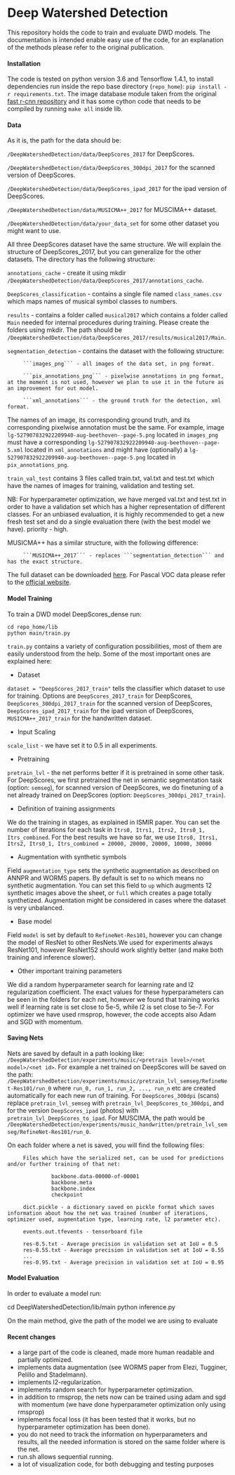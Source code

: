# Deep Watershed Detection
This repository holds the code to train and evaluate DWD models.
The documentation is intended enable easy use of the code, for an explanation of the
methods please refer to the original publication.

#### Installation
The code is tested on python version 3.6 and Tensorflow 1.4.1, to install dependencies run inside the repo base directory (`repo_home`):
`pip install -r requirements.txt`. The image database module taken from the original [fast r-cnn repository](https://github.com/rbgirshick/fast-rcnn) and it has some cython code that needs to be compiled by running `make all` inside lib.

#### Data
As it is, the path for the data should be:

```/DeepWatershedDetection/data/DeepScores_2017``` for DeepScores.

```/DeepWatershedDetection/data/DeepScores_300dpi_2017``` for the scanned version of DeepScores.

```/DeepWatershedDetection/data/DeepScores_ipad_2017``` for the ipad version of DeepScores.

```/DeepWatershedDetection/data/MUSICMA++_2017``` for MUSCIMA++ dataset.

```/DeepWatershedDetection/data/your_data_set``` for some other dataset you might want to use.

All three DeepScores dataset have the same structure. We will explain the structure of DeepScores_2017, but you can generalize for the other datasets. The directory has the following structure:

```annotations_cache``` - create it using mkdir ```/DeepWatershedDetection/data/DeepScores_2017/annotations_cache```.

```DeepScores_classification``` - contains a single file named ```class_names.csv``` which maps names of musical symbol classes to numbers.

```results``` - contains a folder called ```musical2017``` which contains a folder called ```Main``` needed for internal procedures during training. Please create the folders using mkdir. The path should be ```/DeepWatershedDetection/data/DeepScores_2017/results/musical2017/Main```.

```segmentation_detection``` - contains the dataset with the following structure:
         
         ```images_png``` - all images of the data set, in png format.
         
         ```pix_annotations_png``` - pixelwise annotations in png format, at the moment is not used, however we plan to use it in the future as an improvement for out model.
         
         ```xml_annotations``` - the ground truth for the detection, xml format.
         
The names of an image, its corresponding ground truth, and its corresponding pixelwise annotation must be the same. For example, image ```lg-527907832922209940-aug-beethoven--page-5.png``` located in ```images_png``` must have a corresponding   ```lg-527907832922209940-aug-beethoven--page-5.xml``` located in ```xml_annotations``` and might have (optionally) a ```lg-527907832922209940-aug-beethoven--page-5.png``` located in ```pix_annotations_png```.

```train_val_test``` contains 3 files called train.txt, val.txt and test.txt which have the names of images for training, validation and testing set.

NB: For hyperparameter optimization, we have merged val.txt and test.txt in order to have a validation set which has a higher representation of different classes. For an unbiased evaluation, it is highly recommended to get a new fresh test set and do a single evaluation there (with the best model we have). priority - high.


MUSICMA++ has a similar structure, with the following difference:

         ```MUSICMA++_2017``` - replaces ```segmentation_detection``` and has the exact structure.
         
The full dataset can be downloaded [here](https://tuggeluk.github.io/downloads/). For Pascal VOC data
please refer to the [official website](http://host.robots.ox.ac.uk/pascal/VOC/).

#### Model Training
To train a DWD model DeepScores_dense run:
```
cd repo_home/lib
python main/train.py
```
`train.py` contains a variety of configuration possibilities, most of them are easily understood
from the help. Some of the most important ones are explained here:

+ Dataset

```dataset = "DeepScores_2017_train"``` tells the classifier which dataset to use for training. Options are ```DeepScores_2017_train``` for DeepScores, ```DeepScores_300dpi_2017_train``` for the scanned version of DeepScores, ```DeepScores_ipad_2017_train``` for the ipad version of DeepScores, ```MUSICMA++_2017_train``` for the handwritten dataset.

+ Input Scaling

```scale_list``` - we have set it to 0.5 in all experiments.

+ Pretraining

```pretrain_lvl``` - the net performs better if it is pretrained in some other task. For DeepScores, we first pretrained the net in semantic segmentation task (option: ```semseg```), for scanned version of DeepScores, we do finetuning of a net already trained on DeepScores (option: ```DeepScores_300dpi_2017_train```).

+ Definition of training assignments

We do the training in stages, as explained in ISMIR paper. You can set the number of iterations for each task in ```Itrs0, Itrs1, Itrs2, Itrs0_1, Itrs_combined```. For the best results we have so far, we use ```Itrs0, Itrs1, Itrs2, Itrs0_1, Itrs_combined = 20000, 20000, 20000, 10000, 30000```

+ Augmentation with synthetic symbols

Field ```augmentation_type``` sets the synthetic augmentation as described on ANNPR and WORMS papers. By default is set to ```no``` which means no synthetic augmentation. You can set this field to ```up``` which augments 12 synthetic images above the sheet, or ```full``` which creates a page totally synthetized. Augmentation might be considered in cases where the dataset is very unbalanced.

+ Base model

Field ```model``` is set by default to ```RefineNet-Res101```, however you can change the model of ResNet to other ResNets.We used for experiments always ResNet101, however ResNet152 should work slightly better (and make both training and inference slower).

+ Other important training parameters

We did a random hyperparameter search for learning rate and l2 regularization coefficient. The exact values for these hyperparameters can be seen in the folders for each net, however we found that training works well if learning rate is set close to 5e-5, while l2 is set close to 5e-7. For optimizer we have used rmsprop, however, the code accepts also Adam and SGD with momentum.


#### Saving Nets

Nets are saved by default in a path looking like: ```/DeepWatershedDetection/experiments/music/<pretrain level>/<net model>/<net id>```. For example a net trained on DeepScores will be saved on the path: ```/DeepWatershedDetection/experiments/music/pretrain_lvl_semseg/RefineNet-Res101/run_0``` where ```run_0, run_1, run_2, ..., run_n``` etc are created automatically for each new run of training. For ```DeepScores_300dpi``` (scans) replace ```pretrain_lvl_semseg``` with ```pretrain_lvl_DeepScores_to_300dpi```, and for the version ```DeepScores_ipad``` (photos) with ```pretrain_lvl_DeepScores_to_ipad```. For MUSCIMA, the path would be ```/DeepWatershedDetection/experiments/music_handwritten/pretrain_lvl_semseg/RefineNet-Res101/run_0```.

On each folder where a net is saved, you will find the following files:

         Files which have the serialized net, can be used for predictions and/or further training of that net:
         
                  backbone.data-00000-of-00001
                  backbone.meta
                  backbone.index
                  checkpoint
                  
         dict.pickle - a dictionary saved on pickle format which saves information about how the net was trained (number of iterations, optimizer used, augmentation type, learning rate, l2 parameter etc).
         
         events.out.tfevents - tensorboard file
         
         res-0.5.txt - Average precision in validation set at IoU = 0.5
         res-0.55.txt - Average precision in validation set at IoU = 0.55
         ...
         res-0.95.txt - Average precision in validation set at IoU = 0.95


#### Model Evaluation
In order to evaluate a model run:

cd DeepWatershedDetection/lib/main
python inference.py

On the main method, give the path of the model we are using to evaluate


#### Recent changes
- a large part of the code is cleaned, made more human readable and partially optimized.
- implements data augmentation (see WORMS paper from Elezi, Tugginer, Pelillo and Stadelmann).
- implements l2-regularization.
- implements random search for hyperparameter optimization.
- in addition to rmsprop, the nets now can be trained using adam and sgd with momentum (we have done hyperparameter optimization only using rmsprop)
- implements focal loss (it has been tested that it works, but no hyperparameter optimization has been done).
- you do not need to track the information on hyperparameters and results, all the needed information is stored on the same folder where is the net.
- run.sh allows sequential running.
- a lot of visualization code, for both debugging and testing purposes
